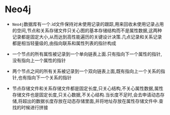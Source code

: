 # Neo4j

* `Neo4j`数据库有一个.id文件保持对未使用记录的跟踪,用来回收未使用记录占用的空间,节点和关系存储文件只关心图的基本存储结构而不是属性数据,这两种记录都是固定大小,从而达到高性能遍历的关键设计决策.几点记录和关系记录都是相当轻量级的,由指向联系和属性列表的指针构成

* 一个节点的所有属性被记录到一个单向链表上面.只有指向下一个属性的指针,没有指向上一个属性的指针

* 两个节点之间的所有关系被记录到一个双向链表上面,既有指向上一个关系的指针,也有指向下一个关系的指针

* 节点存储文件和关系存储文件都是固定长度,只关心结构,不关心属性数据,属性存储文件也是固定长度,只关心数据,不关心结构.当长度不足时,会去申请动态存储,将超出的数据长度存放在动态存储里面,并将地址存放在属性存储文件中.查找的时候进行拼接